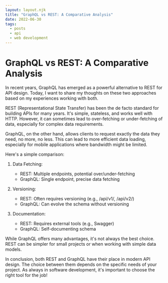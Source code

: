 ```yaml
---
layout: layout.njk
title: "GraphQL vs REST: A Comparative Analysis"
date: 2022-06-30
tags: 
  - posts
  - api
  - web development
---
```


# GraphQL vs REST: A Comparative Analysis

In recent years, GraphQL has emerged as a powerful alternative to REST for API design. Today, I want to share my thoughts on these two approaches based on my experiences working with both.

REST (Representational State Transfer) has been the de facto standard for building APIs for many years. It's simple, stateless, and works well with HTTP. However, it can sometimes lead to over-fetching or under-fetching of data, especially for complex data requirements.

GraphQL, on the other hand, allows clients to request exactly the data they need, no more, no less. This can lead to more efficient data loading, especially for mobile applications where bandwidth might be limited.

Here's a simple comparison:

1. Data Fetching:
   - REST: Multiple endpoints, potential over/under-fetching
   - GraphQL: Single endpoint, precise data fetching

2. Versioning:
   - REST: Often requires versioning (e.g., /api/v1/, /api/v2/)
   - GraphQL: Can evolve the schema without versioning

3. Documentation:
   - REST: Requires external tools (e.g., Swagger)
   - GraphQL: Self-documenting schema

While GraphQL offers many advantages, it's not always the best choice. REST can be simpler for small projects or when working with simple data models.

In conclusion, both REST and GraphQL have their place in modern API design. The choice between them depends on the specific needs of your project. As always in software development, it's important to choose the right tool for the job!
